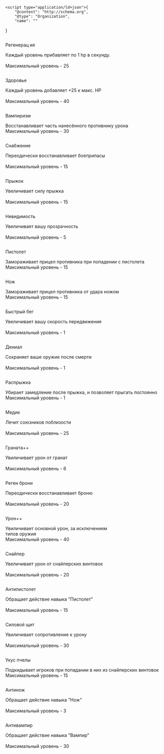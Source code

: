 <!DOCTYPE html>
<html style="font-size: 16px;">
  <head>
    <meta name="viewport" content="width=device-width, initial-scale=1.0">
    <meta charset="utf-8">
    <meta name="keywords" content="">
    <meta name="description" content="">
    <meta name="page_type" content="np-template-header-footer-from-plugin">
    <title>Улучшения</title>
    <link rel="stylesheet" href="nicepage.css" media="screen">
<link rel="stylesheet" href="Улучшения.css" media="screen">
    <script class="u-script" type="text/javascript" src="jquery.js" defer=""></script>
    <script class="u-script" type="text/javascript" src="nicepage.js" defer=""></script>
    <meta name="generator" content="Nicepage 4.2.6, nicepage.com">
    <link id="u-theme-google-font" rel="stylesheet" href="https://fonts.googleapis.com/css?family=Roboto:100,100i,300,300i,400,400i,500,500i,700,700i,900,900i|Open+Sans:300,300i,400,400i,600,600i,700,700i,800,800i">
    
    
    <script type="application/ld+json">{
		"@context": "http://schema.org",
		"@type": "Organization",
		"name": ""
}</script>
    <meta name="theme-color" content="#478ac9">
    <meta property="og:title" content="Улучшения">
    <meta property="og:type" content="website">
  </head>
  <body data-home-page="Улучшения.html" data-home-page-title="Улучшения" class="u-black u-body">
    <section class="u-clearfix u-section-1" id="sec-e364">
      <div class="u-clearfix u-sheet u-valign-middle u-sheet-1">
        <div class="u-container-style u-grey-75 u-group u-radius-50 u-shape-round u-group-1">
          <div class="u-container-layout u-container-layout-1">
            <img alt="" class="u-expanded-width-sm u-expanded-width-xs u-image u-image-default u-product-control u-image-1" data-image-width="256" data-image-height="256" src="images/regeneration.png">
            <p class="u-align-center u-text u-text-custom-color-1 u-text-1">Регенерац<span style="font-weight: 700;">
                <span style="font-weight: 400;">
                  <span style="font-weight: 700;"></span>
                </span>
              </span>ия
            </p>
            <p class="u-align-left u-indent-0 u-text u-text-custom-color-1 u-text-2">Каждый уровень прибавляет по 1 hp в секунду.<br>
              <br>Максимальный уровень - 25
            </p>
          </div>
        </div>
        <div class="u-container-style u-grey-75 u-group u-radius-50 u-shape-round u-group-2">
          <div class="u-container-layout u-container-layout-2">
            <img alt="" class="u-expanded-width-sm u-expanded-width-xs u-image u-image-default u-product-control u-image-2" data-image-width="920" data-image-height="512" src="images/health.png">
            <p class="u-align-center u-text u-text-custom-color-1 u-text-3">Здоровье</p>
            <p class="u-align-left u-indent-0 u-text u-text-custom-color-1 u-text-4">Каждый уровень добавляет ​+25 к макс. HP<br>
              <br>Максимальный уровень - 40
            </p>
          </div>
        </div>
        <div class="u-container-style u-grey-75 u-group u-radius-50 u-shape-round u-group-3">
          <div class="u-container-layout u-container-layout-3">
            <img alt="" class="u-expanded-width-sm u-expanded-width-xs u-image u-image-default u-product-control u-image-3" data-image-width="259" data-image-height="260" src="images/vampirism.png">
            <p class="u-align-center u-text u-text-custom-color-3 u-text-5">Вампиризм</p>
            <p class="u-align-left u-indent-0 u-text u-text-custom-color-3 u-text-6"> Восстанавливает часть нанесённого противнику урона<br>Максимальный уровень - 30
            </p>
          </div>
        </div>
        <div class="u-container-style u-grey-75 u-group u-radius-50 u-shape-round u-group-4">
          <div class="u-container-layout u-container-layout-4">
            <img alt="" class="u-expanded-width-sm u-expanded-width-xs u-image u-image-default u-product-control u-image-4" data-image-width="728" data-image-height="728" src="images/ammo.png">
            <p class="u-align-center u-text u-text-custom-color-2 u-text-7">Снабжение</p>
            <p class="u-align-left u-indent-0 u-text u-text-custom-color-2 u-text-8">Переодически восстанавливает боеприпасы<br>
              <br>Максимальный уровень - 15
            </p>
          </div>
        </div>
        <div class="u-container-style u-grey-75 u-group u-radius-50 u-shape-round u-group-5">
          <div class="u-container-layout u-container-layout-5">
            <img alt="" class="u-expanded-width-sm u-expanded-width-xs u-image u-image-default u-product-control u-image-5" data-image-width="512" data-image-height="512" src="images/jump.png">
            <p class="u-align-center u-text u-text-custom-color-2 u-text-9">Прыжок</p>
            <p class="u-align-left u-indent-0 u-text u-text-custom-color-2 u-text-10">Увеличивает силу прыжка<br>
              <br>Максимальный уровень - 15
            </p>
          </div>
        </div>
        <div class="u-container-style u-grey-75 u-group u-radius-50 u-shape-round u-group-6">
          <div class="u-container-layout u-container-layout-6">
            <img alt="" class="u-expanded-width-sm u-expanded-width-xs u-image u-image-default u-product-control u-image-6" data-image-width="512" data-image-height="512" src="images/invisible.png">
            <p class="u-align-center u-text u-text-custom-color-2 u-text-11">Невидимость</p>
            <p class="u-align-left u-indent-0 u-text u-text-custom-color-2 u-text-12">Увеличивает вашу прозрачность<br>
              <br>Максимальный уровень - 5
            </p>
          </div>
        </div>
        <div class="u-container-style u-grey-75 u-group u-radius-50 u-shape-round u-group-7">
          <div class="u-container-layout u-container-layout-7">
            <img alt="" class="u-expanded-width-sm u-expanded-width-xs u-image u-image-default u-product-control u-image-7" data-image-width="512" data-image-height="512" src="images/pistol.png">
            <p class="u-align-center u-text u-text-custom-color-3 u-text-13">Пистолет</p>
            <p class="u-align-left u-indent-0 u-text u-text-custom-color-3 u-text-14"> Замораживает прицел противника при попадении с пистолета<br>Максимальный уровень - 15
            </p>
          </div>
        </div>
        <div class="u-container-style u-grey-75 u-group u-radius-50 u-shape-round u-group-8">
          <div class="u-container-layout u-container-layout-8">
            <img alt="" class="u-expanded-width-sm u-expanded-width-xs u-image u-image-default u-product-control u-image-8" data-image-width="512" data-image-height="512" src="images/knife.png">
            <p class="u-align-center u-text u-text-custom-color-3 u-text-15">Нож</p>
            <p class="u-align-left u-indent-0 u-text u-text-custom-color-3 u-text-16"> Замораживает прицел противника от удара ножом <br>Максимальный уровень - 15
            </p>
          </div>
        </div>
        <div class="u-container-style u-grey-75 u-group u-radius-50 u-shape-round u-group-9">
          <div class="u-container-layout u-container-layout-9">
            <img alt="" class="u-expanded-width-sm u-expanded-width-xs u-image u-image-default u-product-control u-image-9" data-image-width="512" data-image-height="512" src="images/speed.png">
            <p class="u-align-center u-text u-text-custom-color-2 u-text-17">Быстрый бег</p>
            <p class="u-align-left u-indent-0 u-text u-text-custom-color-2 u-text-18">Увеличивает вашу скорость передвижения<br>
              <br>Максимальный уровень - 1
            </p>
          </div>
        </div>
        <div class="u-container-style u-grey-75 u-group u-radius-50 u-shape-round u-group-10">
          <div class="u-container-layout u-container-layout-10">
            <img alt="" class="u-expanded-width-sm u-expanded-width-xs u-image u-image-default u-product-control u-image-10" data-image-width="512" data-image-height="512" src="images/denial.png">
            <p class="u-align-center u-text u-text-custom-color-2 u-text-19">Дениал</p>
            <p class="u-align-left u-indent-0 u-text u-text-custom-color-2 u-text-20">Сохраняет ваше оружие после смерти<br>
              <br>Максимальный уровень - 1
            </p>
          </div>
        </div>
        <div class="u-container-style u-grey-75 u-group u-radius-50 u-shape-round u-group-11">
          <div class="u-container-layout u-container-layout-11">
            <img alt="" class="u-expanded-width-sm u-expanded-width-xs u-image u-image-default u-product-control u-image-11" data-image-width="512" data-image-height="512" src="images/jump.png">
            <p class="u-align-center u-text u-text-custom-color-2 u-text-21">Распрыжка</p>
            <p class="u-align-left u-indent-0 u-text u-text-custom-color-2 u-text-22">Убирает замедление после прыжка, и позволяет прыгать постоянно<br>Максимальный уровень - 1
            </p>
          </div>
        </div>
        <div class="u-container-style u-grey-75 u-group u-radius-50 u-shape-round u-group-12">
          <div class="u-container-layout u-container-layout-12">
            <img alt="" class="u-expanded-width-sm u-expanded-width-xs u-image u-image-default u-product-control u-image-12" data-image-width="256" data-image-height="256" src="images/regeneration.png">
            <p class="u-align-center u-text u-text-custom-color-1 u-text-23">Медик</p>
            <p class="u-align-left u-indent-0 u-text u-text-custom-color-1 u-text-24">Лечит союзников поблизости<br>
              <br>Максимальный уровень - 25
            </p>
          </div>
        </div>
        <div class="u-container-style u-grey-75 u-group u-radius-50 u-shape-round u-group-13">
          <div class="u-container-layout u-container-layout-13">
            <img alt="" class="u-expanded-width-sm u-expanded-width-xs u-image u-image-default u-product-control u-image-13" data-image-width="512" data-image-height="512" src="images/grenade.png">
            <p class="u-align-center u-text u-text-custom-color-3 u-text-25">Граната++</p>
            <p class="u-align-left u-indent-0 u-text u-text-custom-color-3 u-text-26">Увиличивает урон от гранат<br>
              <br>Максимальный уровень - 6
            </p>
          </div>
        </div>
        <div class="u-container-style u-grey-75 u-group u-radius-50 u-shape-round u-group-14">
          <div class="u-container-layout u-container-layout-14">
            <img alt="" class="u-expanded-width-sm u-expanded-width-xs u-image u-image-default u-product-control u-image-14" data-image-width="512" data-image-height="512" src="images/armor.png">
            <p class="u-align-center u-text u-text-custom-color-1 u-text-27">Реген брони</p>
            <p class="u-align-left u-indent-0 u-text u-text-custom-color-1 u-text-28">Переодически восстанавливает броню<br>
              <br>Максимальный уровень - 20
            </p>
          </div>
        </div>
        <div class="u-container-style u-grey-75 u-group u-radius-50 u-shape-round u-group-15">
          <div class="u-container-layout u-container-layout-15">
            <img alt="" class="u-expanded-width-sm u-expanded-width-xs u-image u-image-default u-product-control u-image-15" data-image-width="512" data-image-height="512" src="images/damage.png">
            <p class="u-align-center u-text u-text-custom-color-3 u-text-29">Урон++</p>
            <p class="u-align-left u-indent-0 u-text u-text-custom-color-3 u-text-30">Увиличивает основной урон, за исключением&nbsp;<br>типов оружия<br>Максимальный уровень - 40
            </p>
          </div>
        </div>
        <div class="u-container-style u-grey-75 u-group u-radius-50 u-shape-round u-group-16">
          <div class="u-container-layout u-container-layout-16">
            <img alt="" class="u-expanded-width-sm u-expanded-width-xs u-image u-image-default u-product-control u-image-16" data-image-width="512" data-image-height="512" src="images/sniper.png">
            <p class="u-align-center u-text u-text-custom-color-3 u-text-31">Снайпер</p>
            <p class="u-align-left u-indent-0 u-text u-text-custom-color-3 u-text-32">Увеличивает урон от снайперских винтовок<br>
              <br>Максимальный уров​ень - 20
            </p>
          </div>
        </div>
        <div class="u-container-style u-grey-75 u-group u-radius-50 u-shape-round u-group-17">
          <div class="u-container-layout u-container-layout-17">
            <img alt="" class="u-expanded-width-sm u-expanded-width-xs u-image u-image-default u-product-control u-image-17" data-image-width="512" data-image-height="512" src="images/antipistol.png">
            <p class="u-align-center u-text u-text-custom-color-2 u-text-33">Антипистолет</p>
            <p class="u-align-left u-indent-0 u-text u-text-custom-color-2 u-text-34">Обращает действие навыка "Пистолет"<br>
              <br>Максимальный уровень - 15
            </p>
          </div>
        </div>
        <div class="u-container-style u-grey-75 u-group u-radius-50 u-shape-round u-group-18">
          <div class="u-container-layout u-container-layout-18">
            <img alt="" class="u-expanded-width-sm u-expanded-width-xs u-image u-image-default u-product-control u-image-18" data-image-width="512" data-image-height="512" src="images/shield.png">
            <p class="u-align-center u-text u-text-custom-color-1 u-text-35">Силовой щит</p>
            <p class="u-align-left u-indent-0 u-text u-text-custom-color-1 u-text-36">Увиличивает сопротивление к урону<br>
              <br>Максимальный уровень - 30
            </p>
          </div>
        </div>
        <div class="u-container-style u-grey-75 u-group u-radius-50 u-shape-round u-group-19">
          <div class="u-container-layout u-container-layout-19">
            <img alt="" class="u-expanded-width-sm u-expanded-width-xs u-image u-image-default u-product-control u-image-19" data-image-width="512" data-image-height="512" src="images/bee.png">
            <p class="u-align-center u-text u-text-custom-color-3 u-text-37">Укус пчелы</p>
            <p class="u-align-left u-indent-0 u-text u-text-custom-color-3 u-text-38"> Подкидывает игроков при попадании в них из снайперских винтовок<br>Максимальный уровень - 15
            </p>
          </div>
        </div>
        <div class="u-container-style u-grey-75 u-group u-radius-50 u-shape-round u-group-20">
          <div class="u-container-layout u-container-layout-20">
            <img alt="" class="u-expanded-width-sm u-expanded-width-xs u-image u-image-default u-product-control u-image-20" data-image-width="512" data-image-height="512" src="images/antiknife.png">
            <p class="u-align-center u-text u-text-custom-color-2 u-text-39">Антинож</p>
            <p class="u-align-left u-indent-0 u-text u-text-custom-color-2 u-text-40">Обращает действие навыка "Нож"<br>
              <br>Максимальный уровень - 3
            </p>
          </div>
        </div>
        <div class="u-container-style u-grey-75 u-group u-radius-50 u-shape-round u-group-21">
          <div class="u-container-layout u-container-layout-21">
            <img alt="" class="u-expanded-width-sm u-expanded-width-xs u-image u-image-default u-product-control u-image-21" data-image-width="512" data-image-height="512" src="images/antivampirism.png">
            <p class="u-align-center u-text u-text-custom-color-2 u-text-41">Антивампир</p>
            <p class="u-align-left u-indent-0 u-text u-text-custom-color-2 u-text-42">Обращает действие навыка "Вампир"<br>
              <br>Максимальный уровень - 30
            </p>
          </div>
        </div>
      </div>
    </section>
  </body>
</html>
